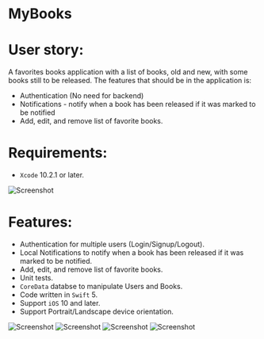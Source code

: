 # MyBooks

# User story:
A favorites books application with a list of books, old and new, with some books still to be released.
The features that should be in the application is:
- Authentication (No need for backend)
- Notifications - notify when a book has been released if it was marked to be notified
- Add, edit, and remove list of favorite books.

# Requirements:
- `Xcode` 10.2.1 or later.

![Screenshot](Screenshots/image1.png)

# Features:

- Authentication for multiple users (Login/Signup/Logout).
- Local Notifications to notify when a book has been released if it was marked to be notified.
- Add, edit, and remove list of favorite books.
- Unit tests.
- `CoreData` databse to manipulate Users and Books.
- Code written in `Swift` 5.
- Support `iOS` 10 and later.
- Support Portrait/Landscape device orientation.

![Screenshot](Screenshots/image2.png)
![Screenshot](Screenshots/image3.png)
![Screenshot](Screenshots/image4.png)
![Screenshot](Screenshots/image5.png)

